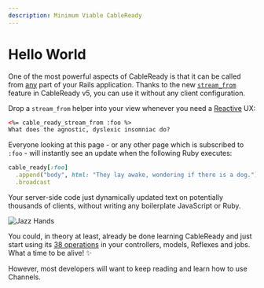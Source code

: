 ```yaml
---
description: Minimum Viable CableReady
---
```


# Hello World

One of the most powerful aspects of CableReady is that it can be called from [any](/guide/cableready-everywhere) part of your Rails application. Thanks to the new [`stream_from`](/guide/stream-from) feature in CableReady v5, you can use it without any client configuration.

Drop a `stream_from` helper into your view whenever you need a [Reactive](https://obie.medium.com/react-is-dead-long-live-reactive-rails-long-live-stimulusreflex-and-viewcomponent-cd061e2b0fe2) UX:

```html
<%= cable_ready_stream_from :foo %>
What does the agnostic, dyslexic insomniac do?
```

Everyone looking at this page - or any other page which is subscribed to `:foo` - will instantly see an update when the following Ruby executes:

```ruby
cable_ready[:foo]
  .append("body", html: "They lay awake, wondering if there is a dog.")
  .broadcast
```

Your server-side code just dynamically updated text on potentially thousands of clients, without writing any boilerplate JavaScript or Ruby.

![Jazz Hands](/eunji.gif)

You could, in theory at least, already be done learning CableReady and just start using its [38 operations](/reference/operations/) in your controllers, models, Reflexes and jobs. What a time to be alive! ✨

However, most developers will want to keep reading and learn how to use Channels.

